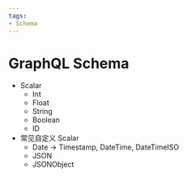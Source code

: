 ```yaml
---
tags:
- Schema
---
```


# GraphQL Schema

- Scalar
  - Int
  - Float
  - String
  - Boolean
  - ID
- 常见自定义 Scalar
  - Date -> Timestamp, DateTime, DateTimeISO
  - JSON
  - JSONObject
